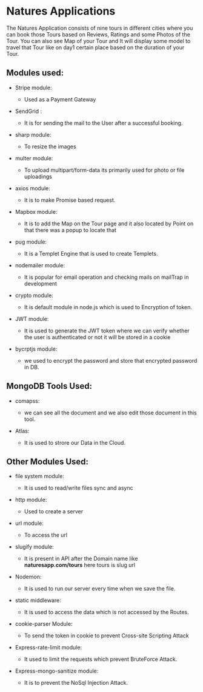 # Natures Applications

The Natures Application consists of nine tours in different cities where you can book those Tours based on Reviews, Ratings and some Photos of the Tour.
You can also see Map of your Tour and It will display some model to travel that Tour like on day1 certain place based on the duration of your Tour.

##  Modules used:

- Stripe module: 
  - Used as a Payment Gateway 
  
- SendGrid :
  - It is for sending the mail to the User after a successful booking.
  
- sharp module:
  - To resize the images 
  
- multer module:
  - To upload multipart/form-data its primarily used for photo or file uploadings
 
- axios module:
  - It is to make Promise based request.
 
- Mapbox module:
   - It is to add the Map on the Tour page and it also located by Point on that there was a popup to locate that 
   
- pug module:
  - It is a Templet Engine that is used to create Templets.
  
- nodemailer module: 
  - It is popular for email operation and checking mails on mailTrap in development
  
- crypto module:
  - It is default module in node.js which is used to Encryption of token.
  
- JWT module:
  - It is used to generate the JWT token where we can verify whether the user is authenticated or not it will be stored in a cookie
  
- bycrptjs module:
  - we used to encrypt the password and store that encrypted password in DB.
  
##  MongoDB Tools Used:

- comapss:
  - we can see all the document and we also edit those document in this tool.
  
- Atlas:
  - It is used to strore our Data in the Cloud.

##  Other Modules Used:

- file system module:
  - It is used to read/write files sync and async
  
- http module:
  - Used to create a server
  
- url module:
  - To access the url
  
- slugify module:
  - It is present in API after the Domain name like **naturesapp.com/tours** here tours is slug url
  
- Nodemon:
  - It is used to run our server every time when we save the file.
  
- static middleware:
  - It is used to access the data which is not accessed by the Routes.
  
- cookie-parser Module:
  - To send the token in cookie to prevent Cross-site Scripting Attack
  
- Express-rate-limit module:
  - It used to limit the requests which prevent BruteForce Attack.
  
- Express-mongo-sanitize module:
  - It is to prevent the NoSql Injection Attack.



